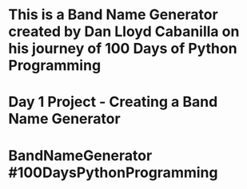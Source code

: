 # This is a Band Name Generator created by Dan Lloyd Cabanilla on his journey of 100 Days of Python Programming
# Day 1 Project - Creating a Band Name Generator
# BandNameGenerator #100DaysPythonProgramming
